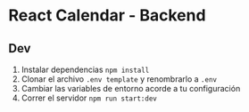 # React Calendar - Backend

## Dev

1. Instalar dependencias `npm install`
2. Clonar el archivo `.env template` y renombrarlo a `.env`
3. Cambiar las variables de entorno acorde a tu configuración
4. Correr el servidor `npm run start:dev`